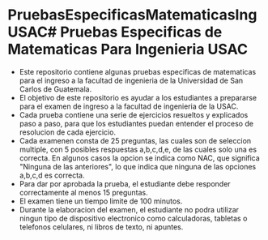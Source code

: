 # PruebasEspecificasMatematicasIngUSAC# Pruebas Especificas de Matematicas Para Ingenieria USAC
* Este repositorio contiene algunas pruebas especificas de matematicas para el ingreso a la facultad de ingenieria de la Universidad de San Carlos de Guatemala. 
* El objetivo de este repositorio es ayudar a los estudiantes a prepararse para el examen de ingreso a la facultad de ingenieria de la USAC.
* Cada prueba contiene una serie de ejercicios resueltos y explicados paso a paso, para que los estudiantes puedan entender el proceso de resolucion de cada ejercicio.
* Cada examenen consta de 25 preguntas, las cuales son de seleccion multiple, con 5 posibles respuestas a,b,c,d,e, de las cuales solo una es correcta. En algunos casos la opcion se indica como NAC, que significa "Ninguna de las anteriores", lo que indica que ninguna de las opciones a,b,c,d es correcta.
* Para dar por aprobada la prueba, el estudiante debe responder correctamente al menos 15 preguntas.
* El examen tiene un tiempo limite de 100 minutos.
* Durante la elaboracion del examen, el estudiante no podra utilizar ningun tipo de dispositivo electronico como calculadoras, tabletas o telefonos celulares, ni libros de texto, ni apuntes.

